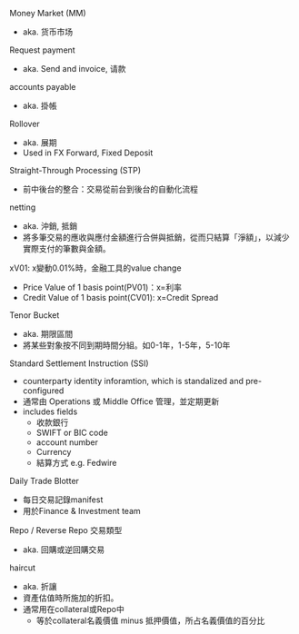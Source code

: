 Money Market (MM)
- aka. 货币市场

Request payment
- aka. Send and invoice, 请款

accounts payable
- aka. 掛帳

Rollover
- aka. 展期
- Used in FX Forward, Fixed Deposit


Straight-Through Processing (STP)
- 前中後台的整合：交易從前台到後台的自動化流程

netting
- aka. 沖銷, 抵銷
- 將多筆交易的應收與應付金額進行合併與抵銷，從而只結算「淨額」，以減少實際支付的筆數與金額。

xV01: x變動0.01%時，金融工具的value change
- Price Value of 1 basis point(PV01)：x=利率
- Credit Value of 1 basis point(CV01): x=Credit Spread

Tenor Bucket
- aka. 期限區間
- 將某些對象按不同到期時間分組。如0-1年，1-5年，5-10年

Standard Settlement Instruction (SSI)
- counterparty identity inforamtion, which is standalized and pre-configured
- 通常由 Operations 或 Middle Office 管理，並定期更新
- includes fields
  - 收款銀行  
  - SWIFT or BIC code
  - account number
  - Currency
  - 結算方式 e.g. Fedwire

Daily Trade Blotter
- 每日交易記錄manifest
- 用於Finance & Investment team


Repo / Reverse Repo 交易類型
- aka. 回購或逆回購交易

haircut
- aka. 折讓
- 資產估值時所施加的折扣。
- 通常用在collateral或Repo中
  - 等於collateral名義價值 minus 抵押價值，所占名義價值的百分比
